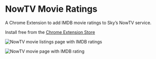 NowTV Movie Ratings
===================
A Chrome Extension to add IMDB movie ratings to Sky’s NowTV service. 

Install free from the [Chrome Extension Store](https://chrome.google.com/webstore/detail/nowtv-movie-ratings/jejkncoajcbjcglkdpnmhkllbenaapdp)

![NowTV movie listings page with IMDB ratings](https://lh3.googleusercontent.com/hmWQvi0ufoM1L8nY5lBxNQPdmHNAMZVhxSvozN1dHP9TTy679LwgNhTGS_CvsKinfc946Bdw31Y=s640-h400-e365-rw)

![NowTV movie page with IMDB rating](https://lh3.googleusercontent.com/gE0PL5NuzzjGC5PAIg446CLgav9te3iNZXxcWSJYqSDXd1e5C7Ayy2NKOEMRUdNvI586IWVwBg=s640-h400-e365-rw)